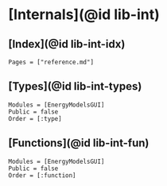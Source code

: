 # [Internals](@id lib-int)

## [Index](@id lib-int-idx)

```@index
Pages = ["reference.md"]
```

## [Types](@id lib-int-types)

```@autodocs
Modules = [EnergyModelsGUI]
Public = false
Order = [:type]
```

## [Functions](@id lib-int-fun)

```@autodocs
Modules = [EnergyModelsGUI]
Public = false
Order = [:function]
```

